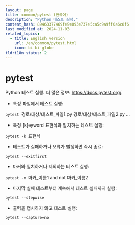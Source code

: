 ```yaml
---
layout: page
title: common/pytest (한국어)
description: "Python 테스트 실행."
content_hash: 89463377469fe9e093e737e5ca5c9a9ff0a6c8f6
last_modified_at: 2024-11-03
related_topics:
  - title: English version
    url: /en/common/pytest.html
    icon: bi bi-globe
tldri18n_status: 2
---
```

# pytest

Python 테스트 실행.
더 많은 정보: <https://docs.pytest.org/>.

- 특정 파일에서 테스트 실행:

`pytest `<span class="tldr-var badge badge-pill bg-dark-lm bg-white-dm text-white-lm text-dark-dm font-weight-bold">경로/대상/테스트_파일1.py 경로/대상/테스트_파일2.py ...</span>

- 특정 [k]eyword 표현식과 일치하는 테스트 실행:

`pytest -k `<span class="tldr-var badge badge-pill bg-dark-lm bg-white-dm text-white-lm text-dark-dm font-weight-bold">표현식</span>

- 테스트가 실패하거나 오류가 발생하면 즉시 종료:

`pytest --exitfirst`

- 마커와 일치하거나 제외하는 테스트 실행:

`pytest -m `<span class="tldr-var badge badge-pill bg-dark-lm bg-white-dm text-white-lm text-dark-dm font-weight-bold">마커_이름1 and not 마커_이름2</span>

- 마지막 실패 테스트부터 계속해서 테스트 실패까지 실행:

`pytest --stepwise`

- 출력을 캡처하지 않고 테스트 실행:

`pytest --capture=no`
